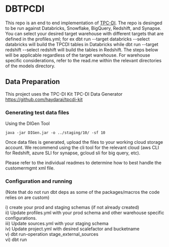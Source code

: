 # DBTPCDI

This repo is an end to end implementation of [TPC-DI](https://www.tpc.org/tpcdi/default5.asp). The repo is desinged to be run against Databricks, Snowflake, BigQuery, Redshift, and Synapse. You can select your desired target warehouse with different targets that are defined in the profiles.yml; for ex dbt run --target databricks --select databricks will build the TPCDI tables in Databricks while dbt run --target redshift --select redshift will build the tables in Redshift. The steps below will be applicable regardless of the target warehouse. For warehouse specific considerations, refer to the read.me within the relevant directories of the models directory. 

## Data Preparation
This project uses the TPC-DI Kit TPC-DI Data Generator https://github.com/haydarai/tpcdi-kit

### Generating test data files
Using the DIGen Tool

```shell
java -jar DIGen.jar -o ../staging/10/ -sf 10
```
Once data files is generated, upload the files to your working cloud storage account. We recommend using the cli tool for the relevant cloud (aws CLI for Redshift, azure SLI for synapse, gcloud sli for big query, etc). 

Please refer to the individual readmes to determine how to best handle the customermgmt xml file.


### Configuration and running

(Note that do not run dbt deps as some of the packages/macros the code relies on are custom)

i) create your prod and staging schemas (if not already created) \
ii) Update profiles.yml with your prod schema and other warehouse specific configurations. \
iii) Update sources.yml with your staging schema\
iv) Update project.yml with desired scalefactor and bucketname \
v) dbt run-operation stage_external_sources \
vi) dbt run
